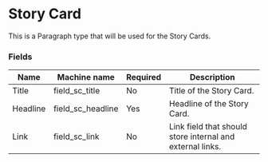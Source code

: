 # Story Card
This is a Paragraph type that will be used for the Story Cards.

### Fields
| Name  | Machine name | Required | Description |
| ------------- | ------------- | ------------- | ------------- |
| Title | field\_sc_title | No | Title of the Story Card. |
| Headline | field\_sc_headline | Yes | Headline of the Story Card. |
| Link | field\_sc_link | No | Link field that should store internal and external links. |
